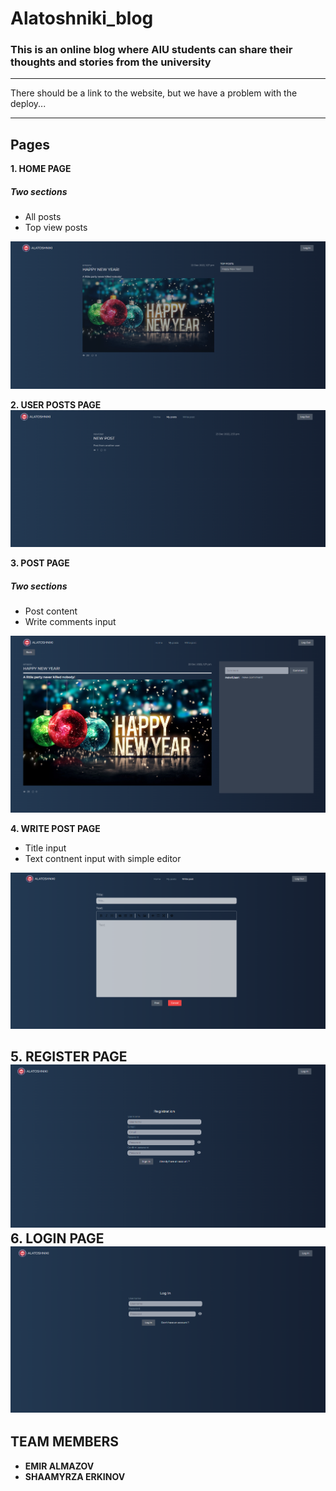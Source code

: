 # Alatoshniki_blog
### This is an online blog where AIU students can share their thoughts and stories from the university

---
There should be a link to the website, but we have a problem with the deploy...

---

## Pages
**1. HOME PAGE**
##### Two sections
- All posts
- Top view posts

![img.png](img/img.png)

**2. USER POSTS PAGE**
![img_1.png](img/img_1.png)

**3. POST PAGE**
##### Two sections
- Post content
- Write comments input

![img_2.png](img/img_2.png)

**4. WRITE POST PAGE**
- Title input
- Text contnent input with simple editor

![img_3.png](img/img_3.png)

**5. REGISTER PAGE**
![img_4.png](img/img_4.png)
**6. LOGIN PAGE**
![img_5.png](img/img_5.png)
---
## TEAM MEMBERS
- **EMIR ALMAZOV**
- **SHAAMYRZA ERKINOV**

